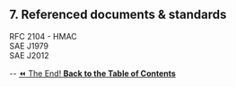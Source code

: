 ## 7. Referenced documents & standards  
RFC 2104 - HMAC  
SAE J1979  
SAE J2012  

--
[:rewind: The End! **Back to the Table of Contents**](/README.md)
